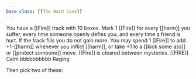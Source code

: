 ```yaml
---
base class: [[The Hard Case]]
---
```

 You have a [[Fire]] track with 10 boxes. Mark 1 [[Fire]] for every [[harm]] you suffer, every time someone openly defies you, and every time a friend is hurt. If the track fills you do not gain more. You may spend 1 [[Fire]] to add +1-[[harm]] whenever you inflict [[harm]], or take +1 to a [[kick some ass]] or [[protect someone]] move. [[Fire]] is cleared between mysteries. 
 [[FIRE]] Calm bbbbbbbbbb Raging 

 Then pick two of these:
